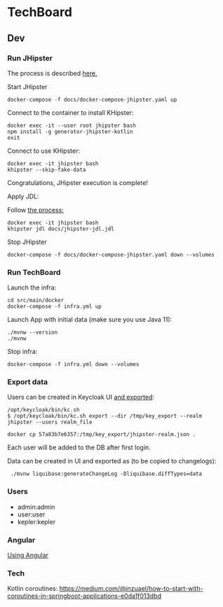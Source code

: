 # TechBoard


## Dev

### Run JHipster

The process is described [here.](https://www.jhipster.tech/installation/#docker-installation-for-advanced-users-only)

Start JHipster

    docker-compose -f docs/docker-compose-jhipster.yaml up

Connect to the container to install KHipster:

    docker exec -it --user root jhipster bash
    npm install -g generator-jhipster-kotlin
    exit

Connect to use KHipster:

    docker exec -it jhipster bash
    khipster --skip-fake-data

Congratulations, JHipster execution is complete!

Apply JDL:

Follow [the process:](https://www.jhipster.tech/creating-an-entity/#jhipster-uml-and-jdl-studio)

    docker exec -it jhipster bash
    khipster jdl docs/jhipster-jdl.jdl


Stop JHipster

    docker-compose -f docs/docker-compose-jhipster.yaml down --volumes

### Run TechBoard

Launch the infra:

    cd src/main/docker
    docker-compose -f infra.yml up

Launch App with initial data (make sure you use Java 11):

    ./mvnw --version
    ./mvnw

Stop infra:

    docker-compose -f infra.yml down --volumes

### Export data

Users can be created in Keycloak UI [and exported](https://www.keycloak.org/server/importExport):

    /opt/keycloak/bin/kc.sh
    $ /opt/keycloak/bin/kc.sh export --dir /tmp/key_export --realm jhipster --users realm_file

    docker cp 57a83b7e6357:/tmp/key_export/jhipster-realm.json .

Each user will be added to the DB after first login.

Data can be created in UI and exported as (to be copied to changelogs):

     ./mvnw liquibase:generateChangeLog -Dliquibase.diffTypes=data

### Users

- admin:admin
- user:user
- kepler:kepler

### Angular

[Using Angular](https://www.jhipster.tech/using-angular/)


### Tech

Kotlin coroutines:
https://medium.com/@inzuael/how-to-start-with-coroutines-in-springboot-applications-e0da1f013dbd
